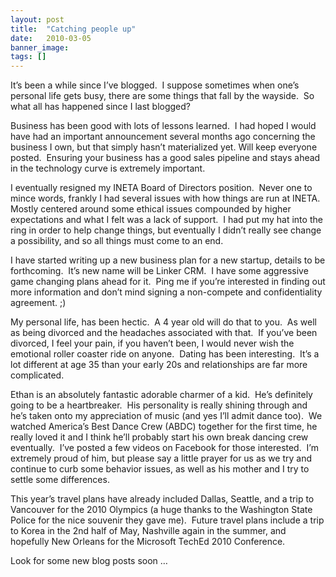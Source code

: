 ```yaml
---
layout: post
title:  "Catching people up"
date:   2010-03-05
banner_image: 
tags: []
---
```


It’s been a while since I’ve blogged.  I suppose sometimes when one’s personal life gets busy, there are some things that fall by the wayside.  So what all has happened since I last blogged?

Business has been good with lots of lessons learned.  I had hoped I would have had an important announcement several months ago concerning the business I own, but that simply hasn’t materialized yet. Will keep everyone posted.  Ensuring your business has a good sales pipeline and stays ahead in the technology curve is extremely important.

I eventually resigned my INETA Board of Directors position.  Never one to mince words, frankly I had several issues with how things are run at INETA.  Mostly centered around some ethical issues compounded by higher expectations and what I felt was a lack of support.  I had put my hat into the ring in order to help change things, but eventually I didn’t really see change a possibility, and so all things must come to an end.

I have started writing up a new business plan for a new startup, details to be forthcoming.  It’s new name will be Linker CRM.  I have some aggressive game changing plans ahead for it.  Ping me if you’re interested in finding out more information and don’t mind signing a non-compete and confidentiality agreement. ;)

My personal life, has been hectic.  A 4 year old will do that to you.  As well as being divorced and the headaches associated with that.  If you’ve been divorced, I feel your pain, if you haven’t been, I would never wish the emotional roller coaster ride on anyone.  Dating has been interesting.  It’s a lot different at age 35 than your early 20s and relationships are far more complicated.

Ethan is an absolutely fantastic adorable charmer of a kid.  He’s definitely going to be a heartbreaker.  His personality is really shining through and he’s taken onto my appreciation of music (and yes I’ll admit dance too).  We watched America’s Best Dance Crew (ABDC) together for the first time, he really loved it and I think he’ll probably start his own break dancing crew eventually.  I’ve posted a few videos on Facebook for those interested.  I’m extremely proud of him, but please say a little prayer for us as we try and continue to curb some behavior issues, as well as his mother and I try to settle some differences.

This year’s travel plans have already included Dallas, Seattle, and a trip to Vancouver for the 2010 Olympics (a huge thanks to the Washington State Police for the nice souvenir they gave me).  Future travel plans include a trip to Korea in the 2nd half of May, Nashville again in the summer, and hopefully New Orleans for the Microsoft TechEd 2010 Conference.

Look for some new blog posts soon …